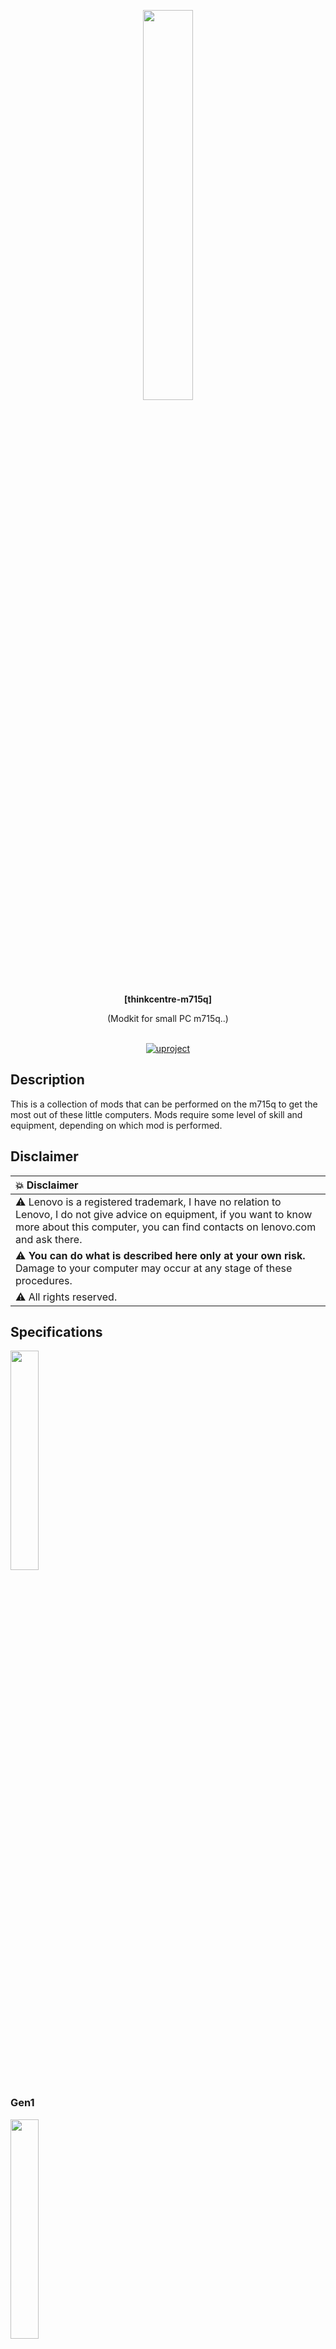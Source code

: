 <div id="header" align="center">

<p align="center"><img src="./img/model_list0.jpg" width="40%"></img></p>

  <b>[thinkcentre-m715q]</b>
  
  (Modkit for small PC m715q..)
  </br></br>
<div id="badges">
  <a href="https://github.com/denisandroid">
    <img src="https://github.com/UlinProject/img/blob/main/short_32/uproject.png?raw=true" alt="uproject"/>
  </a>
</div>
</div>

## Description
This is a collection of mods that can be performed on the m715q to get the most out of these little computers. Mods require some level of skill and equipment, depending on which mod is performed.

## Disclaimer
| :boom: Disclaimer          |
|:---------------------------|
|  :warning:  Lenovo is a registered trademark, I have no relation to Lenovo, I do not give advice on equipment, if you want to know more about this computer, you can find contacts on lenovo.com and ask there. |
|  :warning:  <b>You can do what is described here only at your own risk.</b> Damage to your computer may occur at any stage of these procedures. |
|  :warning:  All rights reserved. |

## Specifications

<b><img src="./img/model_list1.jpg" width="30%"></img></b>

### Gen1

<b><img src="./img/gen1.jpg" width="30%"></img></b>

| name | value |
| ---- | ----- |
| board | m715q GEN 1 |
| cpu_0 | AMD PRO A12-8870E (x4 2.9 (turbo: one x1 3.8Ghz)) |
| cpu_1 | AMD PRO A10-8770E (x4 2.8 (turbo: one x1 3.5Ghz)) |
| mem | DDR4-2400, max: 32Gb (officially) |
| bios | Winbond 25q64fwsig (8mb) |

### Gen2

<b><img src="./img/gen2.jpg" width="30%"></img></b>

| name | value |
| ---- | ----- |
| board | m715q GEN 2 |
| cpu0 (or cpu1) | AMD Ryzen 5 PRO 2400GE (x4x2 3.2Ghz (overclock: 3.6Ghz/3.8Ghz) (turbo: one x1 3.8Ghz)) |
| cpu1 (or cpu0) | AMD Ryzen 3 PRO 2200GE (x4 3.2Ghz (overclock: 3.6Ghz/3.8Ghz) (turbo: one x1 3.6Ghz)) |
| mem (officially) | DDR4-2933, max: 32Gb 
| mem (unofficially) | DDR4-3200, (max: 64Gb (<b>not tested</b>)) |
| bios | MX25U12835F (16mb) |

## Converting a Gen1 board to a Gen2 board

<b><img src="./img/convert.jpg" width="40%"></img></b>

Although the boards are slightly different, a Gen1 board can easily be converted to a Gen2 board, allowing access to the new processors and features.

The GEN1 board has a Winbond 25q64fwsig BIOS chip (see photos for chip location). You should replace this chip with a 16MB BIOS chip, such as the MX25U12835F or W25Q128FWSIG.

BIOS chips are rated for 1.8V only. Do not attempt to solder a 3.3V chip. You will also need a 1.8V module for your programmer to flash the chip (flashing at 3.3V may damage the chip or result in an incomplete flash).

The BIOS chip should be flashed with a stock BIOS or a modified BIOS from the repository (note that these have test serial numbers embedded in them)

## Unlocked BIOS
Please note that there is an unlocked BIOS dump available in the repository, taken from a public source. It can do many things, such as enable overclocking and allocate video memory (up to 10GB, I think).

It can be directly flashed to a GEN2 system. For GEN1 systems, see instructions on converting a GEN1 system to a GEN2 system.

Please note that many settings in this unlocked BIOS are stored only in the BIOS chip. If you incorrectly overclock/undervolt your CPU, you will not be able to boot until you reflash the BIOS chip.

<i>If you don't want to flash a GEN2 system, you can download Smokeless_UMAF to a USB stick from an external source and load TianocoreBios from there with some features unlocked. However, you will only get full functionality from an unlocked BIOS (and note that incorrect settings in Smokeless, as well as settings in the flashed BIOS, can damage the board, in the best case you will have to flash the BIOS chip).</i>

## Overclocking and Undervolting (applies to both 2400GE and 2200GE)

<b><img src="./img/overclock.jpg" width="30%"></img></b>

Please note that this list is not complete (lower frequencies can be undervolted even more).
Added lower voltages for higher frequencies. Also added 1.0 GHz and added overclock to 3.6 GHz (you can just leave 3.6 off your list if you don't need it).

| comment                | 0|        1|        2|         3|          4|
| -----------------------| --------| --------| --------|  --------|   --------|
| should be displayed      |3600 Mhz| 3200 Mhz| 2300 Mhz|  1600 Mhz | 1000 Mhz |
| should be displayed      |1.293750| 1.293750 | 97500 v|   87500 v |  77500 v |
| what needs to be entered |90|       80|       8a (138)|  80 |       50 (80) |
| what needs to be entered |8|        8|        C (12)|    10 |       10 (16) |
| what needs to be entered |29|       29|       5C (92) v| 6C |       7C (124) v |

<b><i>What is in brackets and the volt sign does not need to be entered, it was only useful when composing these numbers.</i></b>

<i>Please note that overclocking does not affect turbo mode.</i>

| :memo:        | <b>This section is not complete, I have not yet finally decided on the voltage. For 3.8 on 2400 we write 3.8Ghz 98 8 28.</b>    |
|---------------|:-------------------------------------------|

### For extreme overclocking (in case of an error, reflash the BIOS)

| Voltage | Ghz |
| ------- | --- |
| 1,3 ≤ 1,288 | <b>3.929</b> |
| 1,35 ≤ 1,344 | <b>3.979</b> |
| 1,4 ≤ 1,394 | <b>4.054</b> |
| 1,45 ≤ 1,444 | <b>4.076</b> |
| 1,5 ≤ 1,494 | <b>4.129</b> |


| :exclamation:        | <b>The parameters may be unique to your processor, so the values ​​are approximate.</b>       |
|---------------|:-------------------------------------------|

## Processor scalping (tested on 2200GE and 2400GE)

<b><img src="./img/cpu_scalping.jpg" width="30%"></img></b>

Few people know that AMD APUs have thermal paste inside, and quite a thick layer at that, and this thermal paste dries out over time. For effective scalping, it is recommended to soak the processor in a solvent for 10-20 minutes, then cut off the sealant with a razor blade (be extremely careful or skip the scalping step, or better yet, buy a ready-made scalping kit for such processors). It is important not to scratch the printed circuit board, as this can damage the APU. Next, you can apply a thin layer of liquid metal to the processor, for example, with cotton swabs, or try not to use the processor cover at all (not tested and most likely impossible with this cooling system) and seal the processor cover with sealant (if the cover is not glued, there is a risk of metal leakage outside the processor).

It is also recommended to isolate the APU components by coating them with varnish or using special frames.

<i>Please note that we only applied liquid metal to the processor itself under its heatsink, the heatsink is completely chemically stable, as the processor cover is made of nickel-plated copper.</i>




| :exclamation:        | <i><b>DO NOT</b> try to apply liquid metal between the cooler and the processor cover, even if it is copper (pure copper will absorb liquid metal over time and worsen the cooling), you can easily kill the cooling system.</i>       |
|---------------|:-------------------------------------------|

## Unlock CPU TDP

At the moment this problem is not solved at the BIOS level, but is solved at the operating system level (Windows or Linux).

| name | value |
| ------- | --- |
| CPU Family | Raven |
| SMU BIOS Interface Version | 5 |
| Version | v0.16.0 |
| PM Table Version | 1e0004 |

|        Name         |   Value   |     Parameter      |
|---------------------|-----------|--------------------|
| STAPM LIMIT         |    35.000 | stapm-limit        |
| STAPM VALUE         |     8.257 |                    |
| PPT LIMIT FAST      |    76.000 | fast-limit         |
| PPT VALUE FAST      |     8.990 |                    |
| PPT LIMIT SLOW      |    76.000 | slow-limit         |
| PPT VALUE SLOW      |     8.392 |                    |
| StapmTimeConst      |   100.000 | stapm-time         |
| SlowPPTTimeConst    |     5.000 | slow-time          |
| PPT LIMIT APU       |       nan | apu-slow-limit     |
| PPT VALUE APU       |       nan |                    |
| TDC LIMIT VDD       |    65.000 | vrm-current        |
| TDC VALUE VDD       |     2.381 |                    |
| TDC LIMIT SOC       |    50.000 | vrmsoc-current     |
| TDC VALUE SOC       |     4.295 |                    |
| EDC LIMIT VDD       |    95.000 | vrmmax-current     |
| EDC VALUE VDD       |    73.013 |                    |
| EDC LIMIT SOC       |    75.000 | vrmsocmax-current  |
| EDC VALUE SOC       |    18.217 |                    |
| THM LIMIT CORE      |    95.000 | tctl-temp          |
| THM VALUE CORE      |    40.853 |                    |
| STT LIMIT APU       |       nan | apu-skin-temp      |
| STT VALUE APU       |       nan |                    |
| STT LIMIT dGPU      |       nan | dgpu-skin-temp     |
| STT VALUE dGPU      |       nan |                    |
| CCLK Boost SETPOINT |    30.000 | power-saving /     |
| CCLK BUSY VALUE     |     6.150 | max-performance    |

As you can see, the default PPT parameters are very strange, I still haven’t found any specific optimal ones, so I simply recommend raising the TDP to 60 W (<b>but only after a complete modification of the cooling</b>).

```bash
# TDP, 35=>60
ryzenadj --stapm-limit=60000
```

(This code can simply be placed in rc.local, in Windows you can use Ryzen Controller.)

| :memo:        | <b>This section is not complete.</b>       |
|---------------|:-------------------------------------------|


## Known issues

#### • Poor performance after reboot (gen2, linux)

It has been observed that if the system is rebooted (e.g. with reboot command), the Linux tsc clock source is always lost, which causes the whole system performance to drop to very low levels (CPU, RAM). This issue is not fixed by BIOS updates and seems to have been around for a long time. If you set tsc=unstable then the performance on reboot is always constant but also slightly lower than on first boot, which suggests that there really is some problem with tsc.

```dmesg
[    8.502316] clocksource: timekeeping watchdog on CPU0: Marking clocksource 'tsc' as unstable because the skew is too large:
[    8.502335] clocksource:                       'hpet' wd_nsec: 495412266 wd_now: 74b2d4c wd_last: 6def0b2 mask: ffffffff
[    8.502343] clocksource:                       'tsc' cs_nsec: 496288695 cs_now: 1a21e4cda2 cs_last: 19b1b24352 mask: ffffffffffffffff
[    8.502349] clocksource:                       Clocksource 'tsc' skewed 876429 ns (0 ms) over watchdog 'hpet' interval of 495412266 ns (495 ms)
[    8.502355] clocksource:                       'tsc' is current clocksource.
[    8.502371] tsc: Marking TSC unstable due to clocksource watchdog
[    8.502392] TSC found unstable after boot, most likely due to broken BIOS. Use 'tsc=unstable'.
[    8.502394] sched_clock: Marking unstable (8511381561, -8990127)<-(8520197471, -17805900)
[    8.502614] clocksource: Checking clocksource tsc synchronization from CPU 4 to CPUs 0,5.
[    8.502630] clocksource: Override clocksource tsc is unstable and not HRT compatible - cannot switch while in HRT/NOHZ mode
[    8.502664] clocksource: Switched to clocksource hpet
```
| :memo:        | <b>There is currently no complete solution to this problem, you can simply turn on/off the device instead of rebooting.</b>       |
|---------------|:-------------------------------------------|

#### • `amd_pstate` not working (gen2, linux)

While this is not a specific CPU frequency and voltage management issue on this device, since `acpi-cpufreq` works fine and well, it is impossible not to mention it.

```dmesg
[    6.884017] amd_pstate_ut: amd_pstate_ut_acpi_cpc_valid the _CPC object is not present in SBIOS!
[    6.884022] amd_pstate_ut: 1    amd_pstate_ut_acpi_cpc_valid	 fail: -22!
[    6.884025] amd_pstate_ut: 2    amd_pstate_ut_check_enabled	 success!
[    6.884029] amd_pstate_ut: 3    amd_pstate_ut_check_perf	 success!
[    6.884032] amd_pstate_ut: 4    amd_pstate_ut_check_freq	 success!
[    6.884037] amd_pstate_ut: 5    amd_pstate_ut_check_driver	 success!
```

#### • The integrated video card switches off from time to time, which is especially noticeable on `linux zen` kernels  (gen2, 2400GE, linux)

Your video card may sometimes turn off and you won't even know why. In dmesg logs you will only see that your video card turned off and on, and some games may show various strange effects. This problem is relevant on modern Linux (2025) and repeats itself over and over again without any symptoms (most likely at times when your gpu frequency increases).

Solution, you need to add this to cmdline:
```
mdgpu.gttsize=8192 amdgpu.lockup_timeout=1000 amdgpu.gpu_recovery=1 amdgpu.noretry=0 amdgpu.ppfeaturemask=0xfffd3fff amdgpu.deep_color=1 systemd.unified_cgroup_hierarchy=true
```

And add this to the file `/etc/environment`
```
AMD_DEBUG=nodcc
```

